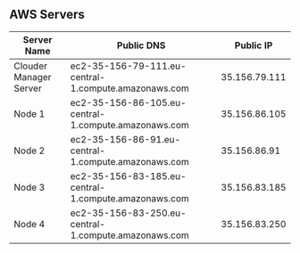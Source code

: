 ## AWS Servers

Server Name            | Public DNS                                            | Public IP
-----------------------|-------------------------------------------------------|---------------
Clouder Manager Server | ec2-35-156-79-111.eu-central-1.compute.amazonaws.com  | 35.156.79.111
Node 1                 | ec2-35-156-86-105.eu-central-1.compute.amazonaws.com  | 35.156.86.105
Node 2                 | ec2-35-156-86-91.eu-central-1.compute.amazonaws.com   | 35.156.86.91
Node 3                 | ec2-35-156-83-185.eu-central-1.compute.amazonaws.com  | 35.156.83.185
Node 4                 | ec2-35-156-83-250.eu-central-1.compute.amazonaws.com  | 35.156.83.250